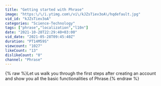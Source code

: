 ```yaml
---
title: "Getting started with Phrase"
image: "https:\/\/i.ytimg.com\/vi\/kJZsTiev3oA\/hqdefault.jpg"
vid_id: "kJZsTiev3oA"
categories: "Science-Technology"
tags: ["phrase","localization","l10n"]
date: "2021-10-28T22:29:40+03:00"
vid_date: "2021-05-28T09:45:40Z"
duration: "PT14M59S"
viewcount: "1027"
likeCount: "13"
dislikeCount: "0"
channel: "Phrase"
---
```

{% raw %}Let us walk you through the first steps after creating an account and show you all the basic functionalities of Phrase.{% endraw %}
